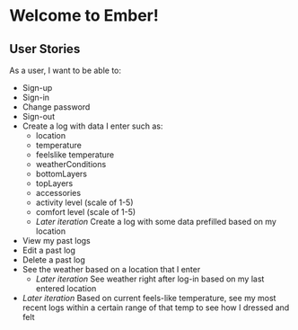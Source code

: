# Welcome to Ember!

## User Stories
As a user, I want to be able to:
- Sign-up
- Sign-in
- Change password
- Sign-out
- Create a log with data I enter such as:
  - location
  - temperature
  - feelslike temperature
  - weatherConditions
  - bottomLayers
  - topLayers
  - accessories
  - activity level (scale of 1-5)
  - comfort level (scale of 1-5)
  - *Later iteration* Create a log with some data prefilled based on my location
- View my past logs
- Edit a past log
- Delete a past log
- See the weather based on a location that I enter
  - *Later iteration* See weather right after log-in based on my last entered location
- *Later iteration* Based on current feels-like temperature, see my most recent logs within a certain range of that temp to see how I dressed and felt
